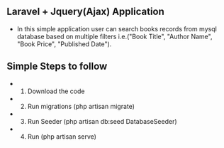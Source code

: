 ## Laravel + Jquery(Ajax) Application
- In this simple application user can search books records from mysql database based on multiple filters i.e.("Book Title", "Author Name", "Book Price", "Published Date").

## Simple Steps to follow
- 1) Download the code
- 2) Run migrations (php artisan migrate)
- 3) Run Seeder (php artisan db:seed DatabaseSeeder)
- 4) Run (php artisan serve)
